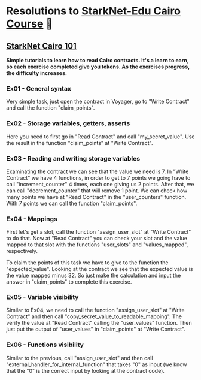 # Resolutions to [StarkNet-Edu Cairo Course](https://github.com/starknet-edu) 🌱

## [StarkNet Cairo 101](https://github.com/starknet-edu/starknet-cairo-101)

**Simple tutorials to learn how to read Cairo contracts. It's a learn to earn, so each exercise completed give you tokens. As the exercises progress, the difficulty increases.**

### Ex01 - General syntax

Very simple task, just open the contract in Voyager, go to "Write Contract" and call the function "claim_points".

### Ex02 - Storage variables, getters, asserts

Here you need to first go in "Read Contract" and call "my_secret_value". Use the result in the function "claim_points" at "Write Contract".

### Ex03 - Reading and writing storage variables

Examinating the contract we can see that the value we need is 7. In "Write Contract" we have 4 functions, in order to get to 7 points we going have to call "increment_counter" 4 times, each one giving us 2 points. After that, we can call "decrement_counter" that will remove 1 point. We can check how many points we have at "Read Contract" in the "user_counters" function. With 7 points we can call the function "claim_points".

### Ex04 - Mappings

First let's get a slot, call the function "assign_user_slot" at "Write Contract" to do that. Now at "Read Contract" you can check your slot and the value mapped to that slot with the functions "user_slots" and "values_mapped", respectively.

To claim the points of this task we have to give to the function the "expected_value". Looking at the contract we see that the expected value is the value mapped minus 32. So just make the calculation and input the answer in "claim_points" to complete this exercise.

### Ex05 - Variable visibility

Similar to Ex04, we need to call the function "assign_user_slot" at "Write Contract" and then call "copy_secret_value_to_readable_mapping". The verify the value at "Read Contract" calling the "user_values" function. Then just put the output of "user_values" in "claim_points" at "Write Contract".

### Ex06 - Functions visibility

Similar to the previous, call "assign_user_slot" and then call "external_handler_for_internal_function" that takes "0" as input (we know that the "0" is the correct input by looking at the contract code). 
